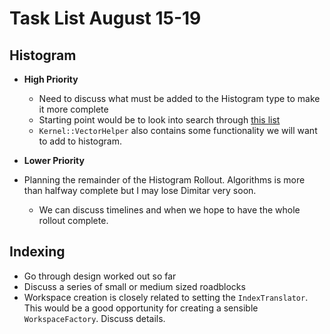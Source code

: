 # Task List August 15-19

## Histogram 

- **High Priority**
	- Need to discuss what must be added to the Histogram type to make it more complete
	 - Starting point would be to look into search through [this list](https://github.com/mantidproject/mantid/issues/16118)
	 - `Kernel::VectorHelper` also contains some functionality we will want to add to histogram.

- **Lower Priority**
 - Planning the remainder of the Histogram Rollout. Algorithms is more than halfway complete but I may lose Dimitar very soon.
	- We can discuss timelines and when we hope to have the whole rollout complete.
 
## Indexing

- Go through design worked out so far
- Discuss a series of small or medium sized roadblocks
- Workspace creation is closely related to setting the `IndexTranslator`. This would be a good opportunity for creating a sensible `WorkspaceFactory`. Discuss details.
